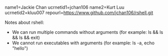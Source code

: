 name1=Jackie Chan
ucrnetid1=jchan106
name2=Kurt Luu
ucrnetid2=kluu007
repourl=https://www.github.com/jchan106/rshell.git

Notes about rshell:
- We can run multiple commands without arguments (for example: ls && ls && ls && exit)
- We cannot run executables with arguments (for example: ls -a, echo "hello")
